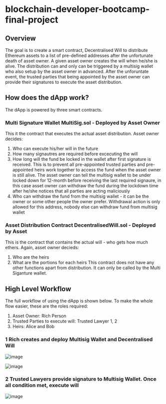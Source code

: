 # blockchain-developer-bootcamp-final-project
## Overview
The goal is to create a smart contract, Decentralised Will to distribute Ethereum assets to a list of pre-defined addresses after the unfortunate death of asset owner. A given asset owner creates the will when he/she is alive. The distribution can and only can be triggered by a multisig wallet who also setup by the asset owner in advanced. After the unforuntate event, the trusted parties that being appointed by the asset owner can provide their signatures to execute the asset distribution.

## How does the dApp work?
The dApp is powered by three smart contracts. 
### Multi Signature Wallet MultiSig.sol - Deployed by Asset Owner
This it the contract that executes the actual asset distribution. Asset owner decides: 
1. Who can execute his/her will in the future
2. How many signautres are required before excecuting the will
3. How long will the fund be locked in the wallet after first signature is received. This is to prevent all pre-appointed trusted parties and pre-appointed heirs work together to access the fund when the asset owner is still alive. The asset owner can tell the multisig wallet to be under locked down for 12-month before receiving the last required signaure, in this case asset owner can withdraw the fund during the lockdown time after he/she notices that all parties are acting maliciously
4. Who can withdraw the fund from the multisig wallet - it can be the owner or some other people the owner prefer. Withdrawal action is only allowed for this address, nobody else can withdraw fund from multisig wallet

### Asset Distribution Contract DecentralisedWill.sol - Deployed by Asset
This is the contract that contains the actual will - who gets how much ethers. Again, asset owner decieds:
1. Who are the heirs
2. What are the portions for each heirs
This contract does not have any other functions apart from distribution. It can only be called by the Multi Siganture wallet.

## High Level Workflow
The full workflow of using the dApp is shown below. To make the whole flow easier, these are the roles required:
1. Asset Owner: Rich Person
2. Trusted Parties to execute will: Trusted Lawyer 1, 2
3. Heirs: Alice and Bob
### 1 Rich creates and deploy Multisig Wallet and Decentralised Will

![image](https://user-images.githubusercontent.com/50827444/148706324-9f29b9d1-9991-4e1b-b6c4-3e8bd88172d2.png)

![image](https://user-images.githubusercontent.com/50827444/148706330-a92d0a9c-9335-4f9a-8b9a-89a367eacdb2.png)

### 2 Trusted Lawyers provide signature to Multisig Wallet. Once all condition met, execute will

![image](https://user-images.githubusercontent.com/50827444/148706379-fc60866b-7fff-4ce0-a2bb-3a820bdcca9e.png)



